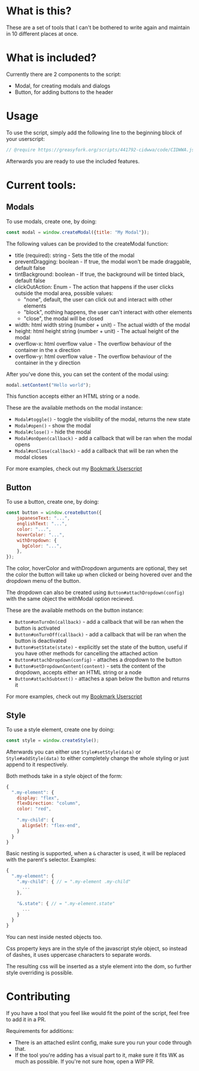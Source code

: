 # What is this?

These are a set of tools that I can't be bothered to write again and maintain
in 10 different places at once.

# What is included?

Currently there are 2 components to the script:

- Modal, for creating modals and dialogs
- Button, for adding buttons to the header

# Usage

To use the script, simply add the following line to the beginning block of your
userscript:

```js
// @require https://greasyfork.org/scripts/441792-cidwwa/code/CIDWWA.js?version=1121974
```

Afterwards you are ready to use the included features.

# Current tools:

## Modals

To use modals, create one, by doing:

```js
const modal = window.createModal({title: "My Modal"});
```

The following values can be provided to the createModal function:

- title (required): string - Sets the title of the modal
- preventDragging: boolean - If true, the modal won't be made draggable, default
  false
- tintBackground: boolean - If true, the background will be tinted black,
  default false
- clickOutAction: Enum - The action that happens if the user clicks outside the
  modal area, possible values:
    - "none", default, the user can click out and interact with other elements
    - "block", nothing happens, the user can't interact with other elements
    - "close", the modal will be closed
- width: html width string (number + unit) - The actual width of the modal
- height: html height string (number + unit) - The actual height of the modal
- overflow-x: html overflow value - The overflow behaviour of the container in
  the x direction
- overflow-y: html overflow value - The overflow behaviour of the container in
  the y direction


After you've done this, you can set the content of the modal using:

```js
modal.setContent("Hello world");
```

This function accepts either an HTML string or a node.

These are the available methods on the modal instance:

- `Modal#toggle()` - toggle the visibility of the modal, returns the new state
- `Modal#open()` - show the modal
- `Modal#close()` - hide the modal
- `Modal#onOpen(callback)` - add a callback that will be ran when the modal
  opens
- `Modal#onClose(callback)` - add a callback that will be ran when the modal
  closes

For more examples, check out my [Bookmark
Userscript](https://greasyfork.org/scripts/441006-wk-extra-study-mover/code)

## Button

To use a button, create one, by doing:

```js
const button = window.createButton({
    japaneseText: "...",
    englishText: "...",
    color: "...",
    hoverColor: "...",
    withDropdown: {
      bgColor: "...",
    },
});
```

The color, hoverColor and withDropdown arguments are optional, they set the color the button
will take up when clicked or being hovered over and the dropdown menu of the
button.

The dropdown can also be created using `Button#attachDropdown(config)` with the
same object the withModal option recieved.

These are the available methods on the button instance:

- `Button#onTurnOn(callback)` - add a callback that will be ran when the button is
  activated
- `Button#onTurnOff(callback)` - add a callback that will be ran when the button is
  deactivated
- `Button#setState(state)` - explicitly set the state of the button, useful if
  you have other methods for cancelling the attached action
- `Button#attachDropdown(config)` - attaches a dropdown to the button
- `Button#setDropdownContent(content)` - sets the content of the dropdown,
  accepts either an HTML string or a node
- `Button#attachSubtext()` - attaches a span below the button and returns it

For more examples, check out my [Bookmark
Userscript](https://greasyfork.org/scripts/441006-wk-extra-study-mover/code)

## Style

To use a style element, create one by doing:

```js
const style = window.createStyle();
```

Afterwards you can either use `Style#setStyle(data)` or `Style#addStyle(data)`
to either completely change the whole styling or just append to it respectively.

Both methods take in a style object of the form:

```js
{
  ".my-element": {
    display: "flex",
    flexDirection: "column",
    color: "red",
    
    ".my-child": {
      alignSelf: "flex-end",
    }
  }
}
```

Basic nesting is supported, when a `&` character is used, it will be replaced
with the parent's selector. Examples:

```js
{
  ".my-element": {
    ".my-child": { // = ".my-element .my-child"
      ...
    },

    "&.state": { // = ".my-element.state"
      ...
    }
  }
}
```

You can nest inside nested objects too.

Css property keys are in the style of the javascript style object, so instead of
dashes, it uses uppercase characters to separate words.

The resulting css will be inserted as a style element into the dom, so further
style overriding is possible.

# Contributing

If you have a tool that you feel like would fit the point of the script, feel
free to add it in a PR.

Requirements for additions:

- There is an attached eslint config, make sure you run your code through that.
- If the tool you're adding has a visual part to it, make sure it fits WK as
  much as possible. If you're not sure how, open a WIP PR.
